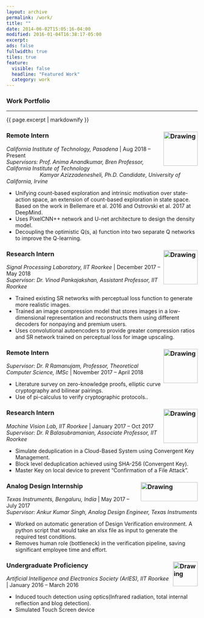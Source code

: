 ```yaml
---
layout: archive
permalink: /work/
title: ""
date: 2014-06-02T15:05:16-04:00
modified: 2016-01-04T16:38:17-05:00
excerpt:
ads: false
fullwidth: true
tiles: true
feature:
  visible: false
  headline: "Featured Work"
  category: work
---
```

### Work Portfolio
<hr>
{{ page.excerpt | markdownify }}

### Remote Intern <img src="https://akella17.github.io/images/caltech.png" alt="Drawing" width="90" height="90" align="right"/>

*California Institute of Technology, Pasadena* \| Aug 2018 – Present<br>
<i>Supervisors: Prof. Anima Anandkumar, Bren Professor, California Institute of Technology<br>
&emsp;&emsp;&emsp;&emsp;&emsp;&emsp; Kamyar Azizzadenesheli, Ph.D. Candidate, University of California, Irvine</i><br>
* Unifying count-based exploration and intrinsic motivation over state-action space, an extension of count-based
exploration in state space. Based on the work in Bellemare et al. 2016 and Ostrovski et al. 2017 at DeepMind.
* Uses PixelCNN++ network and U-net architecture to design the density model.
* Decoupling the optimistic Q(s, a) function into two separate Q networks to improve the Q-learning.

### Research Intern <img src="https://akella17.github.io/images/IITR.jpg" alt="Drawing" width="90" height="90" align="right"/>

*Signal Processing Laboratory, IIT Roorkee* \| December 2017 – May 2018<br>
<i>Supervisor: Dr. Vinod Pankajakshan, Assistant Professor, IIT Roorkee</i><br>
* Trained existing SR networks with perceptual loss function to generate more realistic images.<br>
* Trained an image compression model that stores images in a low-dimensional representation and reconstructs
them using different decoders for nonpaying and premium users.<br>
* Uses convolutional autoencoders to provide greater compression ratios and SR network trained on perceptual loss
for image upscaling.

### Remote Intern <img src="https://akella17.github.io/images/IMSC.png" alt="Drawing" width="90" height="90" align="right"/>

<i>Supervisor: Dr. R Ramanujam, Professor, Theoretical Computer Science, IMSc</i> | November 2017 – April 2018<br>
* Literature survey on zero-knowledge proofs, elliptic curve cryptography and bilinear pairings.<br>
* Use of pi-calculus to verify cryptographic protocols.. <br />

### Research Intern <img src="https://akella17.github.io/images/IITR.jpg" alt="Drawing" width="90" height="90" align="right"/>

*Machine Vision Lab, IIT Roorkee* \| January 2017 – Oct 2017<br>
<i>Supervisor: Dr. R Balasubramanian, Associate Professor, IIT Roorkee</i><br>
* Simulate deduplication in a Cloud-Based System using Convergent Key Management.<br>
* Block level deduplication achieved using SHA-256 (Convergent Key).<br>
* Master Key on local device to prevent “Confirmation of a File Attack”. <br />

### Analog Design Internship <img src="https://akella17.github.io/images/TI.png" alt="Drawing" width="150" height="50" align="right"/>

*Texas Instruments, Bengaluru, India* \| May 2017 – July 2017 <br>
<i>Supervisor: Ankur Kumar Singh, Analog Design Engineer, Texas Instruments</i> <br>
* Worked on automatic generation of Design Verification environment. A python script that would take an xlsx file as input to generate the required test conditions.<br>
* Removes human role (bottleneck) in the verification pipeline, saving significant employee time and effort.

### Undergraduate Proficiency <img src="https://akella17.github.io/images/aries.jpg" alt="Drawing" width="65" height="65" align="right"/>

*Artificial Intelligence and Electronics Society (ArIES), IIT Roorkee* \| January 2016 – March 2016 <br>
* Induced touch detection using optics(Infrared radiation, total internal reflection and blog detection). <br>
* Simulated Touch Screen device
